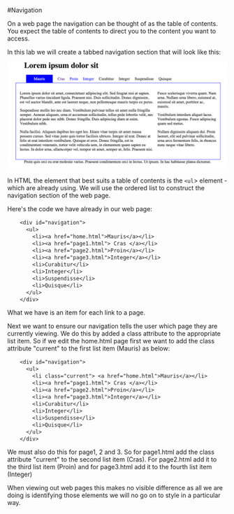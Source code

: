 #Navigation

On a web page the navigation can be thought of as the table of contents. You expect the table of contents to direct you to the content you want to access.

In this lab we will create a tabbed navigation section that will look like this:

![](./img/08.png)

In HTML the element that best suits a table of contents is the `<ul`> element - which are already using. We will use the ordered list to construct the navigation section of the web page.

Here's the code we have already in our web page:

~~~
    <div id="navigation">  
      <ul>  
        <li><a href="home.html">Mauris</a></li>  
        <li><a href="page1.html"> Cras </a></li>  
        <li><a href="page2.html">Proin</a></li>  
        <li><a href="page3.html">Integer</a></li>  
        <li>Curabitur</li>  
        <li>Integer</li>  
        <li>Suspendisse</li>  
        <li>Quisque</li>  
      </ul>  
    </div>
~~~

What we have is an item for each link to a page.

Next we want to ensure our navigation tells the user which page they are currently viewing. We do this by added a class attribute to the appropriate list item. So if we edit the home.html page first we want to add the class attribute "current" to the first list item (Mauris) as below:

~~~
    <div id="navigation">  
      <ul>  
        <li class="current"> <a href="home.html">Mauris</a></li>  
        <li><a href="page1.html"> Cras </a></li>  
        <li><a href="page2.html">Proin</a></li>  
        <li><a href="page3.html">Integer</a></li>  
        <li>Curabitur</li>  
        <li>Integer</li>  
        <li>Suspendisse</li>  
        <li>Quisque</li>  
      </ul>  
    </div>
~~~

We must also do this for page1, 2 and 3. So for page1.html add the class attribute "current" to the second list item (Cras). For page2.html add it to the third list item (Proin) and for page3.html add it to the fourth list item (Integer)

When viewing out web pages this makes no visible difference as all we are doing is identifying those elements we will no go on to style in a particular way.

